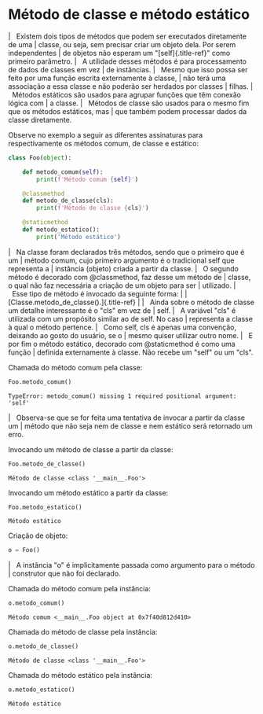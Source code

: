 # Método de classe e método estático

|   Existem dois tipos de métodos que podem ser executados diretamente
  de uma
| classe, ou seja, sem precisar criar um objeto dela. Por serem
  independentes
| de objetos não esperam um \"[self]{.title-ref}\" como primeiro
  parâmetro.
|   A utilidade desses métodos é para processamento de dados de classes
  em vez
| de instâncias.
|   Mesmo que isso possa ser feito por uma função escrita externamente à
  classe,
| não terá uma associação a essa classe e não poderão ser herdados por
  classes
| filhas.
|   Métodos estáticos são usados para agrupar funções que têm conexão
  lógica com
| a classe.
|   Métodos de classe são usados para o mesmo fim que os métodos
  estáticos, mas
| que também podem processar dados da classe diretamente.

Observe no exemplo a seguir as diferentes assinaturas para
respectivamente os métodos comum, de classe e estático:

``` python
class Foo(object):

    def metodo_comum(self):
        print(f'Método comum {self}')

    @classmethod
    def metodo_de_classe(cls):
        print(f'Método de classe {cls}')

    @staticmethod
    def metodo_estatico():
        print('Método estático')
```

|   Na classe foram declarados três métodos, sendo que o primeiro que é
  um
| método comum, cujo primeiro argumento é o tradicional self que
  representa a
| instância (objeto) criada a partir da classe.
|   O segundo método é decorado com \@classmethod, faz desse um método
  de
| classe, o qual não faz necessária a criação de um objeto para ser
| utilizado.
|   Esse tipo de método é invocado da seguinte forma:
| 
| [Classe.metodo_de_classe().]{.title-ref}
| 
|   Ainda sobre o método de classe um detalhe interessante é o \"cls\"
  em vez de
| self.
|   A variável \"cls\" é utilizada com um propósito similar ao de self.
  No caso
| representa a classe à qual o método pertence.
|   Como self, cls é apenas uma convenção, deixando ao gosto do usuário,
  se o
| mesmo quiser utilizar outro nome.
|   E por fim o método estático, decorado com \@staticmethod é como uma
  função
| definida externamente à classe. Não recebe um \"self\" ou um \"cls\".

Chamada do método comum pela classe:

``` python
Foo.metodo_comum()
```

``` console
TypeError: metodo_comum() missing 1 required positional argument: 'self'
```

|   Observa-se que se for feita uma tentativa de invocar a partir da
  classe um
| método que não seja nem de classe e nem estático será retornado um
  erro.

Invocando um método de classe a partir da classe:

``` python
Foo.metodo_de_classe()
```

``` console
Método de classe <class '__main__.Foo'>
```

Invocando um método estático a partir da classe:

``` python
Foo.metodo_estatico()
```

``` console
Método estático
```

Criação de objeto:

``` python
o = Foo()
```

|   A instância \"o\" é implicitamente passada como argumento para o
  método
| construtor que não foi declarado.

Chamada do método comum pela instância:

``` python
o.metodo_comum()
```

``` console
Método comum <__main__.Foo object at 0x7f40d812d410>
```

Chamada do método de classe pela instância:

``` python
o.metodo_de_classe()
```

``` console
Método de classe <class '__main__.Foo'>
```

Chamada do método estático pela instância:

``` python
o.metodo_estatico()
```

``` console
Método estático
```
